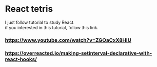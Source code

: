 # React tetris 

I just follow tutorial to study React. \
if you interested in this tutorial, follow this link.


### https://www.youtube.com/watch?v=ZGOaCxX8HIU


### https://overreacted.io/making-setinterval-declarative-with-react-hooks/

